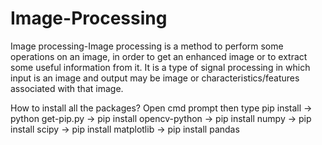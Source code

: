 # Image-Processing
 Image processing-Image processing is a method to perform some operations on an image, in order to get an enhanced image or to extract some useful information from it. 
 It is a type of signal processing in which input is an image and output may be image or 
 characteristics/features associated with that image.
 
 How to install all the packages?
 Open cmd prompt then type pip install
 -> python get-pip.py
 -> pip install opencv-python
 -> pip install numpy
 -> pip install scipy
 -> pip install matplotlib
 -> pip install pandas
